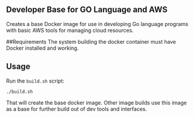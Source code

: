 Developer Base for GO Language and AWS
--------------------------------------
Creates a base Docker image for use in developing Go language programs with
basic AWS tools for managing cloud resources.

##Requirements
The system building the docker container must have Docker installed and working.

## Usage
Run the `build.sh` script:

    ./build.sh

That will create the base docker image. Other image builds use this image as
a base for further build out of dev tools and interfaces.
